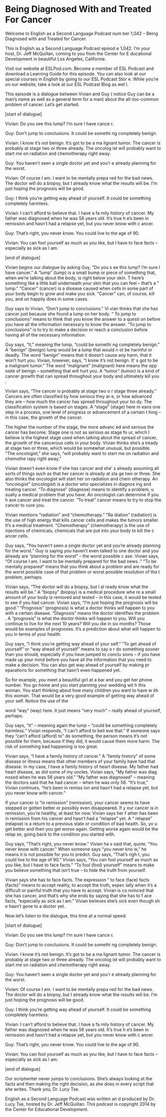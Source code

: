 # Being Diagnosed With and Treated For Cancer

Welcome to English as a Second Language Podcast num ber 1,042 – Being Diagnosed with and Treated for Cancer.

This is English as a Second Language Podcast episod e 1,042. I’m your host, Dr. Jeff McQuillan, coming to you from the Center for E ducational Development in beautiful Los Angeles, California.

Visit our website at ESLPod.com. Become a member of  ESL Podcast and download a Learning Guide for this episode. You can  also look at our special courses in English by going to our ESL Podcast Stor e. While you’re on our website, take a look at our ESL Podcast Blog as wel l.

This episode is a dialogue between Vivian and Guy ( notice Guy can be a man’s name as well as a general term for a man) about the  all-too-common problem of cancer. Let’s get started.

[start of dialogue]

Vivian: Do you see this lump? I’m sure I have cance r.

Guy: Don’t jump to conclusions. It could be somethi ng completely benign.

Vivian: I know it’s not benign. It’s got to be a ma lignant tumor. The cancer is probably at stage two or three already. The oncolog ist will probably want to start me on radiation and chemotherapy right away.

Guy: You haven’t seen a single doctor yet and you’r e already planning for the worst.

Vivian: Of course I am. I want to be mentally prepa red for the bad news. The doctor will do a biopsy, but I already know what the results will be. I’m just hoping the prognosis will be good.

Guy: I think you’re getting way ahead of yourself. It could be something completely harmless.

Vivian: I can’t afford to believe that. I have a fa mily history of cancer. My father was diagnosed when he was 56 years old. It’s true h e’s been in remission and hasn’t had a relapse yet, but you never know with c ancer.

Guy: That’s right, you never know. You could live to the age of 90.

Vivian: You can fool yourself as much as you like, but I have to face facts – especially as sick as I am.

[end of dialogue]

Vivian begins our dialogue by asking Guy, “Do you s ee this lump? I’m sure I have cancer.” A “lump” (lump) is a small bump or piece of something that, when we’re talking about the body, is right below your skin. T here’s something like a little ball underneath your skin that you can feel – that’s a “ lump.” “Cancer” (cancer) is a disease caused when cells in some part of your body  begin to grow and make you sick. “Cancer” can, of course, kill you, and un happily does in some cases.

Guy says to Vivian, “Don’t jump to conclusions.” Vi vian thinks that she has cancer just because she found a lump on her body. “ To jump to conclusions” means to think that you know the answer to a questi on before you have all the information necessary to know the answer. “To jump to conclusions” is to try to make a decision or reach a conclusion before having  all of the necessary information.

Guy says, “It,” meaning the lump, “could be somethi ng completely benign.” A “benign” (benign) lump would be a lump that would n ot be harmful or deadly. The word “benign” means that it doesn’t cause any harm,  that it won’t hurt you. Vivian, however, says, “I know it’s not benign. It’ s got to be a malignant tumor.” The word “malignant” (malignant) here means the opp osite of benign – something that will hurt you. A “tumor” (tumor) is a kind of cancer growth that can spread throughout your body and ultimately kill you .

Vivian says, “The cancer is probably at stage two o r stage three already.” Cancers are often classified by how serious they ar e, or how advanced they are – how much the cancer has spread throughout your bo dy. The classification system is based on stages. A “stage” (stage) here m eans one step in a process, one level of progress or advancement of a certain t hing – in this case, the growth of the cancer.

The higher the number of the stage, the more advanc ed and serious the cancer has become. Stage one is not as serious as stage fo ur, which I believe is the highest stage used when talking about the spread of  cancer, the growth of the cancerous cells in your body. Vivian thinks she’s a lready at stage two or three, which would be somewhat unusual, but possible. “The  oncologist,” she says, “will probably want to start me on radiation and chemothe rapy right away.”

 Vivian doesn’t even know if she has cancer and she’ s already assuming all sorts of things such as that her cancer is already at sta ge two or three. She also thinks the oncologist will start her on radiation and chem otherapy. An “oncologist” (oncologist) is a doctor who specializes in diagnos ing and treating cancer. “To diagnose” (diagnose) means to identify a problem, u sually a medical problem that you have. An oncologist can determine if you h ave cancer and treat the cancer. “To treat” cancer means to try to stop the cancer to cure you.

Vivian mentions “radiation” and “chemotherapy.” “Ra diation” (radiation) is the use of high energy that kills cancer cells and makes the tumors smaller. It’s a medical treatment. “Chemotherapy” (chemotherapy) is the use  of injections of chemicals, chemicals that are put into your body to kill the c ancer cells.

Guy says, “You haven’t seen a single doctor yet and  you’re already planning for the worst.” Guy is saying you haven’t even talked to one doctor and you already are “planning for the worst” – the worst possible c ase. Vivian says, “Of course I am. I want to be mentally prepared for the bad news .” “To be mentally prepared” means that you think about a problem and are ready for the worst possible case of that problem or worst possible resolution of tha t problem, perhaps.

Vivian says, “The doctor will do a biopsy, but I al ready know what the results will be.” A “biopsy” (biopsy) is a medical procedure whe re a small amount of your body is removed and tested – in this case, it would  be tested to see if you had cancer. Vivian says, “I’m just hoping the prognosis  will be good.” “Prognosis” (prognosis) is what a doctor thinks will happen to you with a certain disease. “Diagnosis” means the doctor identifies the problem . A “prognosis” is what the doctor thinks will happen to you. Will you continue  to live for the next 10 years? Will you die in six months? Those would be examples  of prognoses. It’s a prediction about what will happen to you in terms of your health.

Guy says, “I think you’re getting way ahead of your self.” “To get ahead of yourself” or “way ahead of yourself” means to say o r do something sooner than you should, especially if you have jumped to conclu sions – if you have made up your mind before you have all the information that you need to make a decision. You can also get way ahead of yourself by making pr eparations for something that hasn’t even happened yet.

So for example, you meet a beautiful girl at a bar and you get her phone number. You go home and you start planning your wedding wit h this woman. You start thinking about how many children you want to have w ith this woman. That would be a very good example of getting way ahead of your self. Notice the use of the

word “way” (way) here. It just means “very much” – really ahead of yourself, perhaps.

Guy says, “It” – meaning again the lump – “could be  something completely harmless.” Vivian responds, “I can’t afford to beli eve that.” If someone says they “can’t afford (afford) to” do something, the person  means it’s not possible for them, because if they did, it would cause them more  harm. The risk of something bad happening is too great.

Vivian says, “I have a family history of cancer.” A  “family history” of some disease or illness means that other members of your family have had that disease. In my case, I have a family history of heart disease. My father had heart disease, as did some of my uncles. Vivian says, “My father was diag nosed when he was 56 years old.” “My father was diagnosed” – meaning the  doctors said that he had cancer – when he was only 56. “It’s true,” Vivian continues, “he’s been in remiss ion and hasn’t had a relapse yet, but you never know with cancer.”

If your cancer is “in remission” (remission), your cancer seems to have stopped or gotten better or possibly even disappeared. If y our cancer is in remission, you’re healthy, at least for now. Vivian says her f ather has been in remission from his cancer and hasn’t had a “relapse” yet. A “ relapse” (relapse) is a return to a previous state or condition of bad health. So, yo u get better and then you get worse again. Getting worse again would be the relap se, going back to the condition you started with.

Guy says, “That’s right, you never know.” Vivian ha s said that, quote, “You never know with cancer.” When someone says “you never kno w,” he means it is not possible for you to predict. Guy says, “That’s righ t, you could live to the age of 90.” Vivian says, “You can fool yourself as much as  you like, but I have to face facts.” “To fool (fool) yourself” means to make you  believe something that isn’t true – to hide the truth from yourself.

Vivian says she has to face facts. The expression “ to face (face) facts (facts)” means to accept reality, to accept the truth, espec ially when it’s a difficult or painful truth that you have to accept. Vivian is co nvinced that she has cancer, and that’s why she ends by saying that she has to f ace facts, “especially as sick as I am.” Vivian believes she’s sick even though sh e hasn’t gone to a doctor yet.

Now let’s listen to the dialogue, this time at a normal speed.

[start of dialogue]

 Vivian: Do you see this lump? I’m sure I have cance r.

Guy: Don’t jump to conclusions. It could be somethi ng completely benign.

Vivian: I know it’s not benign. It’s got to be a ma lignant tumor. The cancer is probably at stage two or three already. The oncolog ist will probably want to start me on radiation and chemotherapy right away.

Guy: You haven’t seen a single doctor yet and you’r e already planning for the worst.

Vivian: Of course I am. I want to be mentally prepa red for the bad news. The doctor will do a biopsy, but I already know what the results will be. I’m just hoping the prognosis will be good.

Guy: I think you’re getting way ahead of yourself. It could be something completely harmless.

Vivian: I can’t afford to believe that. I have a fa mily history of cancer. My father was diagnosed when he was 56 years old. It’s true h e’s been in remission and hasn’t had a relapse yet, but you never know with c ancer.

Guy: That’s right, you never know. You could live to the age of 90.

Vivian: You can fool yourself as much as you like, but I have to face facts – especially as sick as I am.

[end of dialogue]

Our scriptwriter never jumps to conclusions. She’s always looking at the facts and then making the right decision, as she does in every script that she writes. Thank you, Dr. Lucy Tse.



English as a Second Language Podcast was written an d produced by Dr. Lucy Tse, hosted by Dr. Jeff McQuillan. This podcast is copyright 2014 by the Center for Educational Development.

